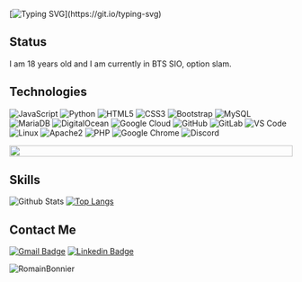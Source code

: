 [![Typing SVG](https://readme-typing-svg.herokuapp.com?color=27538D&lines=Hello+!+Im+Romain.;)](https://git.io/typing-svg)

## Status
I am 18 years old and I am currently in BTS SIO, option slam.<br/>

## Technologies

![JavaScript](https://img.shields.io/badge/-JavaScript-black?style=flat-square&logo=javascript)
![Python](https://img.shields.io/badge/-Python-black?style=flat-square&logo=Python)
![HTML5](https://img.shields.io/badge/-HTML5-E34F26?style=flat-square&logo=html5&logoColor=white)
![CSS3](https://img.shields.io/badge/-CSS3-1572B6?style=flat-square&logo=css3)
![Bootstrap](https://img.shields.io/badge/-Bootstrap-563D7C?style=flat-square&logo=bootstrap)
![MySQL](https://img.shields.io/badge/-MySQL-black?style=flat-square&logo=mysql)
![MariaDB](https://img.shields.io/badge/MariaDB-black?style=flat-square&logo=mariadb)
![DigitalOcean](https://img.shields.io/badge/-Digital%20Ocean-darkblue?style=flat-square&logo=digitalocean)
![Google Cloud](https://img.shields.io/badge/Google%20Cloud-black?style=flat-square&logo=google-cloud)
![GitHub](https://img.shields.io/badge/-GitHub-181717?style=flat-square&logo=github)
![GitLab](https://img.shields.io/badge/-GitLab-FCA121?style=flat-square&logo=gitlab)
![VS Code](https://img.shields.io/badge/-VS%20Code-007ACC?style=flat-square&logo=visual-studio-code)
![Linux](https://img.shields.io/badge/Linux-black?style=flat-square&logo=linux)
![Apache2](https://img.shields.io/badge/Apache2-black?style=flat-square&logo=apache)
![PHP](https://img.shields.io/badge/PHP-black?style=flat-square&logo=php)
![Google Chrome](https://img.shields.io/badge/Chrome-black?style=flat-square&logo=google-chrome)
![Discord](https://img.shields.io/badge/Discord-black?style=flat-square&logo=discord)

<img src="https://i.imgur.com/dBaSKWF.gif" height="20" width="100%">


## Skills

![Github Stats](https://github-readme-stats.vercel.app/api?username=RomainBnr&count_private=true&show_icons=true&include_all_commits=true&theme=github_dark)
[![Top Langs](https://github-readme-stats.vercel.app/api/top-langs/?username=RomainBnr&theme=github_dark&layout=compact)](https://github.com/anuraghazra/github-readme-stats)

## Contact Me
[![Gmail Badge](https://img.shields.io/badge/-roro.bonnier@gmail.com-c14438?style=flat-square&logo=Gmail&logoColor=white&link=mailto:roro.bonnier@gmail.com)](mailto:roro.bonnier@gmail.com)
[![Linkedin Badge](https://img.shields.io/badge/-RomainBonnier-blue?style=flat-square&logo=Linkedin&logoColor=white&link=https://www.linkedin.com/in/romain-bonnier-3170a1259/)](https://www.linkedin.com/in/romain-bonnier-3170a1259/)

</p>

![RomainBonnier](https://raw.githubusercontent.com/Trilokia/Trilokia/379277808c61ef204768a61bbc5d25bc7798ccf1/bottom_header.svg)
<br>
</p>

